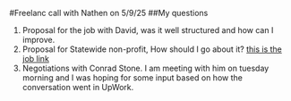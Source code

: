 #Freelanc call with Nathen on 5/9/25
##My questions
1. Proposal for the job with David, was it well structured and how can I improve.
2. Proposal for Statewide non-profit, How should I go about it? [this is the job link](https://www.upwork.com/jobs/~021919849796804135174)
3. Negotiations with Conrad Stone. I am meeting with him on tuesday morning and I was hoping for some input based on how the conversation went in UpWork.

